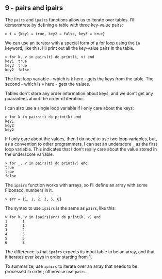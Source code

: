 ## 9 - pairs and ipairs

<!-- 9.1 pairs -->

The `pairs` and `ipairs` functions allow us to iterate over
tables.
I'll demonstrate by defining a table with three key-value pairs:

    > t = {key1 = true, key2 = false, key3 = true}

We can use an iterator with a special form of a for loop using
the `in` keyword, like this. I'll print out all the key-value
pairs in the table.

    > for k, v in pairs(t) do print(k, v) end
    key1  true
    key3  true
    key2  false

The first loop variable - which is `k` here - gets the keys
from the table.
The second - which is `v` here - gets the values.

Tables don't store any order information about keys, and
we don't get any guarantees about the order of iteration.

I can also use a single loop variable if I only care about
the keys:

    > for k in pairs(t) do print(k) end
    key1
    key3
    key2

If I only care about the values, then I do need to use two
loop variables, but, as a convention to other programmers,
I can set an underscore `_` as the first loop variable.
This indicates that I don't really care about the value stored
in the underscore variable.

    > for _, v in pairs(t) do print(v) end
    true
    true
    false

<!-- 9.2 ipairs -->

The `ipairs` function works with arrays, so I'll define an
array with some Fibonacci numbers in it.

    > arr = {1, 1, 2, 3, 5, 8}

The syntax to use `ipairs` is the same as `pairs`, like this:

    > for k, v in ipairs(arr) do print(k, v) end
    1       1
    2       1
    3       2
    4       3
    5       5
    6       8

The difference is that `ipairs` expects its input table to
be an array, and that it iterates over keys in order starting
from 1.

To summarize, use `ipairs` to iterate over an array that needs
to be processed in order; otherwise use `pairs`.
